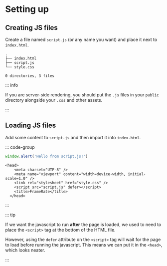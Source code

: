 # Setting up

## Creating JS files

Create a file named `script.js` (or any name you want) and place it next to
`index.html`.

```
.
├── index.html
├── script.js
└── style.css

0 directories, 3 files
```

::: info

If you are server-side rendering, you should put the `.js` files in your
`public` directory alongside your `.css` and other assets.

:::

## Loading JS files

Add some content to `script.js` and then import it into `index.html`.

::: code-group

```js [script.js]
window.alert('Hello from script.js!')
```

```html{5} [index.html]
<head>
    <meta charset="UTF-8" />
    <meta name="viewport" content="width=device-width, initial-scale=1.0" />
    <link rel="stylesheet" href="style.css" />
    <script src="script.js" defer></script>
    <title>FrameRate</title>
  </head>
```

:::

::: tip

If we want the javascript to run **after** the page is loaded, we used to need
to place the `<script>` tag at the bottom of the HTML file.

However, using the `defer` attribute on the `<script>` tag will wait for the
page to load before running the javascript. This means we can put it in the
`<head>`, which looks neater.

:::
